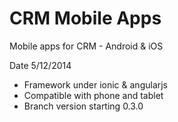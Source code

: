 CRM Mobile Apps
===============

Mobile apps for CRM - Android &amp; iOS

Date 5/12/2014

- Framework under ionic & angularjs
- Compatible with phone and tablet
- Branch version starting 0.3.0
